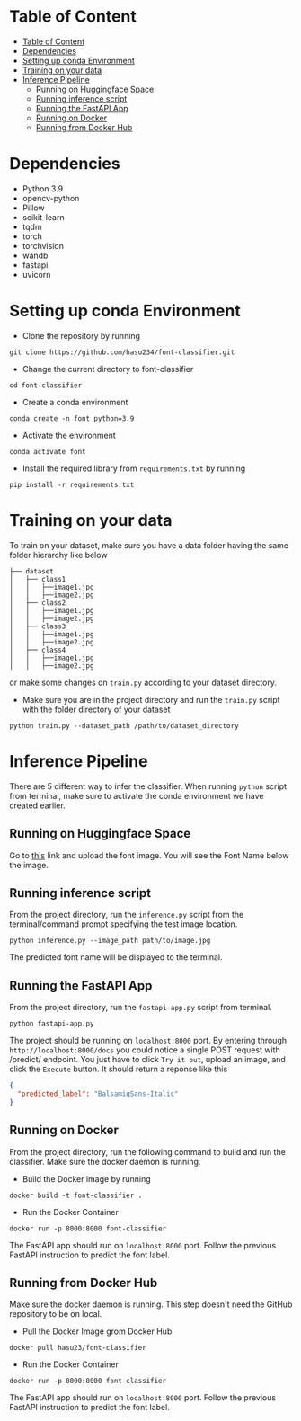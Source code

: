 # Table of Content
- [Table of Content](#table-of-content)
- [Dependencies](#dependencies)
- [Setting up  conda Environment](#setting-up--conda-environment)
- [Training on your data](#training-on-your-data)
- [Inference Pipeline](#inference-pipeline)
  - [Running on Huggingface Space](#running-on-huggingface-space)
  - [Running inference script](#running-inference-script)
  - [Running the FastAPI App](#running-the-fastapi-app)
  - [Running on Docker](#running-on-docker)
  - [Running from Docker Hub](#running-from-docker-hub)

# Dependencies

* Python 3.9
* opencv-python
* Pillow
* scikit-learn
* tqdm
* torch
* torchvision
* wandb
* fastapi
* uvicorn

# Setting up  conda Environment

* Clone the repository by running 
```
git clone https://github.com/hasu234/font-classifier.git
```
* Change the current directory to font-classifier
```
cd font-classifier
```
* Create a conda environment 
```
conda create -n font python=3.9
```
* Activate the environment 
```
conda activate font
```
* Install the required library from ```requirements.txt``` by running 
```
pip install -r requirements.txt
```

# Training on your data
To train on your dataset, make sure you have a data folder having the same folder hierarchy like below
```
├── dataset
│   ├── class1
│   │   ├──image1.jpg
│   │   ├──image2.jpg
│   ├── class2
│   │   ├──image1.jpg
│   │   ├──image2.jpg
│   ├── class3
│   │   ├──image1.jpg
│   │   ├──image2.jpg
│   ├── class4
│   │   ├──image1.jpg
│   │   ├──image2.jpg
```
or make some changes on ```train.py``` according to your dataset directory.
* Make sure you are in the project directory and run the ```train.py``` script with the folder directory of your dataset
```
python train.py --dataset_path /path/to/dataset_directory
```
# Inference Pipeline
There are 5 different way to infer the classifier. When running ```python``` script from terminal, make sure to activate the conda environment we have created earlier. 

## Running on Huggingface Space
Go to [this](https://huggingface.co/spaces/hasu234/font-classifier) link and upload the font image. You will see the Font Name below the image. 

## Running inference script
From the project directory, run the ```inference.py``` script from the terminal/command prompt specifying the test image location. 
```
python inference.py --image_path path/to/image.jpg
```
The predicted font name will be displayed to the terminal.
## Running the FastAPI App
From the project directory, run the ```fastapi-app.py``` script from terminal. 
```
python fastapi-app.py
```
The project should be running on ```localhost:8000``` port. By entering through ```http://localhost:8000/docs``` you could notice a single POST request with /predict/ endpoint. You just have to click ```Try it out```, upload an image, and click the ```Execute``` button. It should return a reponse like this
```json
{
  "predicted_label": "BalsamiqSans-Italic"
}
```

## Running on Docker
From the project directory, run the following command to build and run the classifier. Make sure the docker daemon is running.
* Build the Docker image by running 
```
docker build -t font-classifier .
```
* Run the Docker Container 
```
docker run -p 8000:8000 font-classifier
```
The FastAPI app should run on ```localhost:8000``` port. Follow the previous FastAPI instruction to predict the font label.

## Running from Docker Hub
Make sure the docker daemon is running. This step doesn't need the GitHub repository to be on local. 
* Pull the Docker Image grom Docker Hub
```
docker pull hasu23/font-classifier
```
* Run the Docker Container
```
docker run -p 8000:8000 font-classifier
```

The FastAPI app should run on ```localhost:8000``` port. Follow the previous FastAPI instruction to predict the font label.